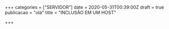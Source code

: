 +++
categories = ["SERVIDOR"]
date = 2020-05-31T00:39:00Z
draft = true
publicacao = "olá"
title = "INCLUSÃO EM UM HOST"

+++
